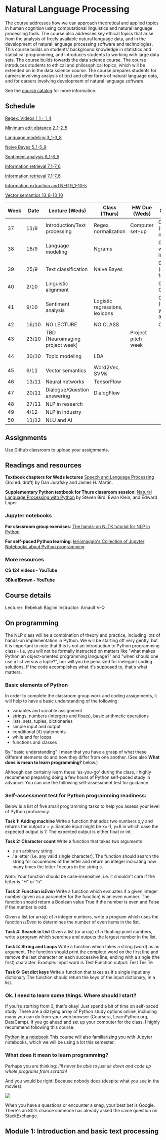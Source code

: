 Natural Language Processing
============
The course addresses how we can approach theoretical and applied topics in human cognition using computational linguistics and natural language processing tools. The course also addresses key ethical topics that arise from the analysis of freely available natural language data, and in the development of natural language processing software and technologies. 
This course builds on students’ background knowledge in statistics and statistical programming, and introduces students to working with large data sets. The course builds towards the data science course. The course introduces students to ethical and philosophical topics, which will be extended on in the data science course. The course prepares students for careers involving analysis of text and other forms of natural language data, and for careers involving development of natural language software. 
   
See the [course catalog](https://kursuskatalog.au.dk/en/course/94415/Natural-language-processing) for more information. 


Schedule 
---------------------

[Regex: Videos 1_1 - 1_4](https://www.youtube.com/playlist?list=PLaZQkZp6WhWy4_bClrW9EGQKnUUD9yp8V)

[Minimum edit distance 2_1-2_5](https://www.youtube.com/playlist?list=PLaZQkZp6WhWy4_bClrW9EGQKnUUD9yp8V)

[Language modeling 3_1-3_8](https://www.youtube.com/watch?v=hM49MPmakNI&list=PLaZQkZp6WhWwJllbfwOD9cbIHXmdkOICY)

[Naive Bayes 5_1-5_9](https://www.youtube.com/watch?v=Y1j_J53k7fo&list=PLaZQkZp6WhWxU3kA6wV0nb5dY1SXDEKWH)

[Sentiment analysis 6_1-6_5](https://www.youtube.com/watch?v=Y1j_J53k7fo&list=PLaZQkZp6WhWxU3kA6wV0nb5dY1SXDEKWH)

[Information retrieval 7_1-7_6](https://www.youtube.com/watch?v=kNkCfaH2rxc&list=PLaZQkZp6WhWwoDuD6pQCmgVyDbUWl_ZUi)

[Information retrieval 7_1-7_6](https://www.youtube.com/watch?v=kNkCfaH2rxc&list=PLaZQkZp6WhWwoDuD6pQCmgVyDbUWl_ZUi)

[Information extraction and NER 9_1-10-5](https://www.youtube.com/watch?v=5SUzf6252_0&list=PLaZQkZp6WhWyszpcteV4LFgJ8lQJ5WIxK) 

[Vector semantics 13_8-13_10](https://www.youtube.com/watch?v=5SUzf6252_0&list=PLaZQkZp6WhWyszpcteV4LFgJ8lQJ5WIxK)



| Week | Date  | Lecture (Weds)                  | Class (Thurs)                       | HW Due (Weds)      | [Self-paced](https://github.com/leriomaggio/python-in-a-notebook)                       | [Readings](https://web.stanford.edu/~jurafsky/slp3/)       |
|------|-------|---------------------------------|-------------------------------------|--------------------|----------------------------------|----------------|
| 37   | 11/9  | Introduction/Text processing    | Regex, normalization | Computer set-up    | 00-03 (basic objects)            | J+M2           |
| 38   | 18/9  | Language modeling               | Ngrams                              |                    | 04-05 (if, while, for loops)     | J+M3           |
| 39   | 25/9  | Text classification             | Naive Bayes                         |                    | 06-07 (dictionaries, functions)  | J+M4           |
| 40   | 2/10  | Linguistic alignment            |                                     |                    | 08 (classes, OOP)                | TBA (Riccardo) |
| 41   | 9/10  | Sentiment analysis              | Logistic regressions, lexicons      |                    | CYOA (Choose your own adventure) | J+M5           |
| 42   | 16/10 | NO LECTURE                      | NO CLASS                            |                    | CYOA                             |                |
| 43   | 23/10 | TBD [Neuroimaging project week] |                                     | Project pitch week |                                  |                |
| 44   | 30/10 | Topic modeling                  | LDA                                 |                    |                                  | TBA (Luca)     |
| 45   | 6/11  | Vector semantics                | Word2Vec, SVMs                      |                    |                                  | J+M6           |
| 46   | 13/11 | Neural networks                 | TensorFlow                          |                    |                                  | J+M23          |
| 47   | 20/11 | Dialogue/Question answering     | DialogFlow                          |                    |                                  | J+M24          |
| 48   | 27/11 | NLP in research                 |                                     |                    |                                  |                |
| 49   | 4/12  | NLP in industry                 |                                     |                    |                                  |                |
| 50   | 11/12 | NLU and AI                      |                                     |                    |                                  | J+M15          |



Assignments
------------------

Use Github classroom to upload your assignments. 

Readings and resources 
---------------------

**Textbook chapters for Weds lectures**
[Speech and Language Processing](https://web.stanford.edu/~jurafsky/slp3/) (3rd ed. draft) by Dan Jurafsky and James H. Martin. 

**Supplementary Python textbook for Thurs classroom session**: 
[Natural Language Processing with Python](https://www.nltk.org/book/) by Steven Bird, Ewan Klein, and Edward Loper. 

### Jupyter notebooks


**For classroom group exercises**:
[The hands-on NLTK tutorial for NLP in Python](https://github.com/hb20007/hands-on-nltk-tutorial) 

**For self-paced Python learning**:
[leriomaggio's Collection of Jupyter Notebooks about Python programming](https://github.com/leriomaggio/python-in-a-notebook)

### More resources 

**CS 124 videos - YouTube** 

**3Blue1Brown - YouTube**


Course details
---------------

Lecturer: Rebekah Baglini
Instructor: Arnault V-Q 

On programming 
---------------


The NLP class will be a combination of theory and practice, including lots of hands-on implementation in Python. We will be starting off very gently, but it is important to note that this is *not* an introduction to Python programming class - i.e. you will not be formally instructed on matters like "what makes Python an object-oriented programming language?" and "when should one use a list versus a tuple?", nor will you be penalized for inelegant coding solutions. If the code accomplishes what it's supposed to, that's what matters. 

### Basic elements of Python 

In order to complete the classroom group work and coding assignments, it will help to have a basic understanding of the following: 
- variables and variable assignment
- strings, numbers (intergers and floats), basic arithmetic operations
- lists, sets, tuples, dictionaries 
- simple input and output
- conditional (if) statements
- while and for loops 
- functions and classes 

By "basic understanding" I mean that you have a grasp of what these different elements do and how they differ from one another. (See also **What does is mean to learn programming?** below.) 

Although can certainly learn these 'as-you-go' during the class, I highly recommend preparing doing a few hours of Python self-paced study in advance. You can use the following self-assessment test for guidance. 


### Self-assessment test for Python programming readiness: 


Below is a list of five small programming tasks to help you assess your level of Python proficiency. 

**Task 1: Adding machine** 
Write a function that adds two numbers x,y and returns the output x + y. Sample input might be x=-1, y=8 in which case the expected output is 7. The expected output is either float or int.

**Task 2: Character count**
Write a function that takes two arguments
- *s* an arbitrary string.
- *l* a letter (i.e. any valid single character).
The function should search the string for occurences of the letter and return an integer indicating how many times the letter *l* occurs in the string *s*.

*Note*: Your function should be case-insensitive, i.e. it shouldn't care if the letter is "H" or "h"

**Task 3: Function *isEven***
Write a function which evaluates if a given integer number (given as a parameter for the function) is an even number. The function should return a Boolean value True if the number is even and False if the number is odd.

Given a list (or array) of *n* integer numbers, write a program which uses the function *isEven* to determines the number of even items in the list.

**Task 4: Search in List**
Given a list (or array) of *n* floating-point numbers, write a program which searches and outputs the largest number in the list.

**Task 5: String and Loops**
Write a function which takes a string (word) as an argument. The function should print the complete word on the first line and remove the last character on each successive line, ending with a single (the first) character. 
Example: Input word is Test
Function output:
Test
Tes
Te

**Task 6: Get dict keys** 
Write a function that takes as it's single input any dictionary
The function should return the keys of the input dictionary, in a list.


### Ok. I need to learn some things. Where should I start? 
If you're starting from 0, that's okay! Just spend a bit of time on self-paced study. There are a dizzying array of Python study options online, including many you can do from your web browser (Coursera, LearnPython.org, DataCamp). If you go ahead and set up your computer for the class, I highly recommend following this course: 

[Python in a notebook](https://github.com/leriomaggio/python-in-a-notebook) 
This course will also familiarizing you with Jupyter notebooks, which we will be using a lot this semester. 

### What does it mean to learn programming? 

Perhaps you are thinking: *I'll never be able to just sit down and code up whole programs from scratch!* 

And you would be right! Because nobody does (despite what you see in the movies). 

![](googlingstuff.jpg)

When you have a questions or encounter a snag, your best bet is Google. There's an 80% chance someone has already asked the same question on StackExchange. 

Module 1: Introduction and basic text processing 
---------------------



